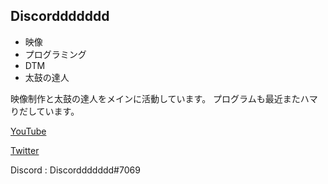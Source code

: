 ## Discorddddddd
- 映像
- プログラミング
- DTM
- 太鼓の達人

映像制作と太鼓の達人をメインに活動しています。
プログラムも最近またハマりだしています。

[YouTube](https://www.youtube.com/channel/UCEyHsbXJc6I-3whBg5GvQCw)

[Twitter](https://twitter.com/_discorddddddd_)

Discord : Discorddddddd#7069
